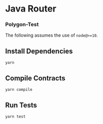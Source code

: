 # Java Router

### Polygon-Test

The following assumes the use of `node@>=10`.

## Install Dependencies

`yarn`

## Compile Contracts

`yarn compile`

## Run Tests

`yarn test`
